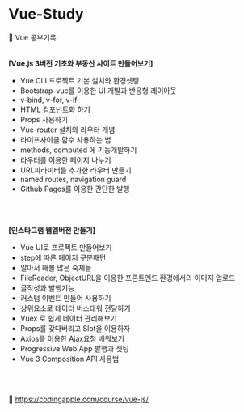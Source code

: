 # Vue-Study
🔎 Vue 공부기록<br/><br/>

**[Vue.js 3버전 기초와 부동산 사이트 만들어보기]**
- Vue CLI 프로젝트 기본 설치와 환경셋팅
- Bootstrap-vue를 이용한 UI 개발과 반응형 레이아웃 
- v-bind, v-for, v-if
- HTML 컴포넌트화 하기 
- Props 사용하기
- Vue-router 설치와 라우터 개념
- 라이프사이클 함수 사용하는 법 
- methods, computed 에 기능개발하기
- 라우터를 이용한 페이지 나누기
- URL파라미터를 추가한 라우터 만들기
- named routes, navigation guard 
- Github Pages를 이용한 간단한 발행

<br/>
<br/>

**[인스타그램 웹앱버전 만들기]**
- Vue UI로 프로젝트 만들어보기
- step에 따른 페이지 구분패턴 
- 알아서 해볼 많은 숙제들 
- FileReader, ObjectURL을 이용한 프론트엔드 환경에서의 이미지 업로드
- 글작성과 발행기능
- 커스텀 이벤트 만들어 사용하기 
- 상위요소로 데이터 버스태워 전달하기 
- Vuex 로 쉽게 데이터 관리해보기
- Props를 갖다버리고 Slot을 이용하자
- Axios를 이용한 Ajax요청 배워보기
- Progressive Web App 발행과 셋팅
- Vue 3 Composition API 사용법

<br/>
<br/>

🔗 https://codingapple.com/course/vue-js/
